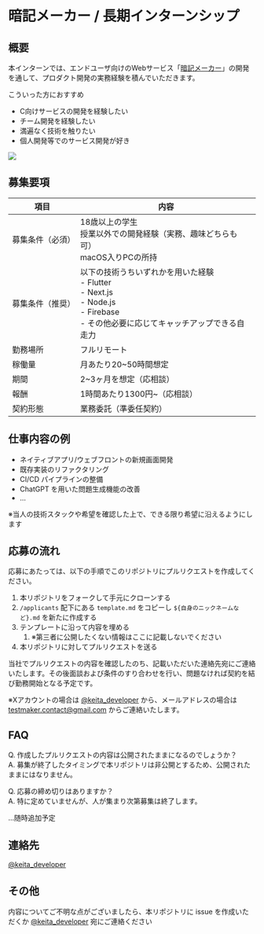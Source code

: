 # 暗記メーカー / 長期インターンシップ

## 概要

本インターンでは、エンドユーザ向けのWebサービス「[暗記メーカー](https://ankimaker.com/)」の開発を通して、プロダクト開発の実務経験を積んでいただきます。

こういった方におすすめ

- C向けサービスの開発を経験したい
- チーム開発を経験したい
- 満遍なく技術を触りたい
- 個人開発等でのサービス開発が好き

![](https://ankimaker.com/img/ogp.png)

## 募集要項

|項目|内容|
|--|--|
|募集条件（必須）|18歳以上の学生 <br> 授業以外での開発経験（実務、趣味どちらも可）<br> macOS入りPCの所持 |
|募集条件（推奨）|以下の技術うちいずれかを用いた経験 <br> - Flutter <br> - Next.js <br> - Node.js <br> - Firebase <br> - その他必要に応じてキャッチアップできる自走力|
|勤務場所|フルリモート|
|稼働量|月あたり20~50時間想定|
|期間|2~3ヶ月を想定（応相談）|
|報酬|1時間あたり1300円~（応相談）|
|契約形態|業務委託（準委任契約）|

## 仕事内容の例

- ネイティブアプリ/ウェブフロントの新規画面開発
- 既存実装のリファクタリング
- CI/CD パイプラインの整備
- ChatGPT を用いた問題生成機能の改善
- ...

※当人の技術スタックや希望を確認した上で、できる限り希望に沿えるようにします

## 応募の流れ

応募にあたっては、以下の手順でこのリポジトリにプルリクエストを作成してください。

1. 本リポジトリをフォークして手元にクローンする
2. `/applicants` 配下にある `template.md` をコピーし `${自身のニックネームなど}.md` を新たに作成する
3. テンプレートに沿って内容を埋める
   1. ※第三者に公開したくない情報はここに記載しないでください
4. 本リポジトリに対してプルリクエストを送る

当社でプルリクエストの内容を確認したのち、記載いただいた連絡先宛にご連絡いたします。その後面談および条件のすり合わせを行い、問題なければ契約を結び勤務開始となる予定です。

※Xアカウントの場合は [@keita_developer](https://twitter.com/keita_developer) から、メールアドレスの場合は testmaker.contact@gmail.com からご連絡いたします。

## FAQ

Q. 作成したプルリクエストの内容は公開されたままになるのでしょうか？ <br>
A. 募集が終了したタイミングで本リポジトリは非公開とするため、公開されたままにはなりません。

Q. 応募の締め切りはありますか？ <br>
A. 特に定めていませんが、人が集まり次第募集は終了します。

...随時追加予定

## 連絡先

[@keita_developer](https://twitter.com/keita_developer)

## その他

内容についてご不明な点がございましたら、本リポジトリに issue を作成いただくか [@keita_developer](https://twitter.com/keita_developer) 宛にご連絡ください